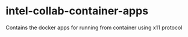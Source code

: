 # intel-collab-container-apps
Contains the docker apps for running from container using x11 protocol
